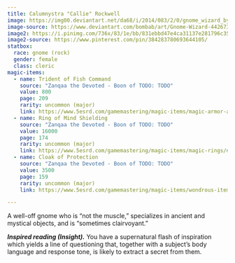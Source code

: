 ```yaml
---
title: Calumnystra "Callie" Rockwell
image: https://img00.deviantart.net/da68/i/2014/083/2/0/gnome_wizard_by_bombab-d7bk0ua.png
image-source: https://www.deviantart.com/bombab/art/Gnome-Wizard-442673218
image2: https://i.pinimg.com/736x/83/1e/bb/831ebbd47e4ca31137e281796c352857--fantasy-artwork-fantasy-images.jpg
image2-source: https://www.pinterest.com/pin/384283780693644105/
statbox:
  race: gnome (rock)
  gender: female
  class: cleric
magic-items:
  - name: Trident of Fish Command
    source: "Zanqaa the Devoted - Boon of TODO: TODO"
    value: 800
    page: 209
    rarity: uncommon (major)
    link: https://www.5esrd.com/gamemastering/magic-items/magic-armor-and-weapons/#Trident_of_Fish_Command
  - name: Ring of Mind Shielding
    source: "Zanqaa the Devoted - Boon of TODO: TODO"
    value: 16000
    page: 174
    rarity: uncommon (major)
    link: https://www.5esrd.com/gamemastering/magic-items/magic-rings/#Ring_of_Mind_Shielding
  - name: Cloak of Protection
    source: "Zanqaa the Devoted - Boon of TODO: TODO"
    value: 3500
    page: 159
    rarity: uncommon (major)
    link: https://www.5esrd.com/gamemastering/magic-items/wondrous-items#TOC-Cloak-of-Protection

---
```


A well-off gnome who is “not the muscle,” specializes in ancient and mystical objects, and is “sometimes clairvoyant.”

***Inspired reading (Insight).*** You have a supernatural flash of inspiration which yields a line of questioning that, together with a subject’s body language and response tone, is likely to extract a secret from them.
